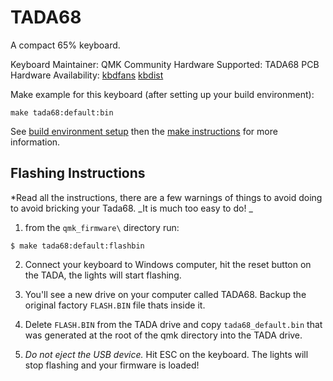 TADA68
======

A compact 65% keyboard.

Keyboard Maintainer: QMK Community
Hardware Supported: TADA68 PCB
Hardware Availability: [kbdfans](https://kbdfans.myshopify.com/products/tada68-mechanical-keyboard-gateron-swtich-65-layout-dye-sub-keycaps-cherry-profils?variant=34710238797) [kbdist](http://www.kbdist.com/shop/saber-68)

Make example for this keyboard (after setting up your build environment):

    make tada68:default:bin

See [build environment setup](https://docs.qmk.fm/#/getting_started_build_tools) then the [make instructions](https://docs.qmk.fm/#/getting_started_make_guide) for more information.

## Flashing Instructions

*Read all the instructions, there are a few warnings of things to avoid doing to avoid bricking your Tada68. _It is much too easy to do!  _

1) from the `qmk_firmware\` directory run:
```
$ make tada68:default:flashbin
```

2) Connect your keyboard to Windows computer, hit the reset button on the TADA, the lights will start flashing.

3) You'll see a new drive on your computer called TADA68. Backup the original factory `FLASH.BIN` file thats inside it.

4) Delete `FLASH.BIN` from the TADA drive and copy `tada68_default.bin` that was generated at the root of the qmk directory into the TADA drive.

5) *Do not eject the USB device.* Hit ESC on the keyboard. The lights will stop flashing and your firmware is loaded!

